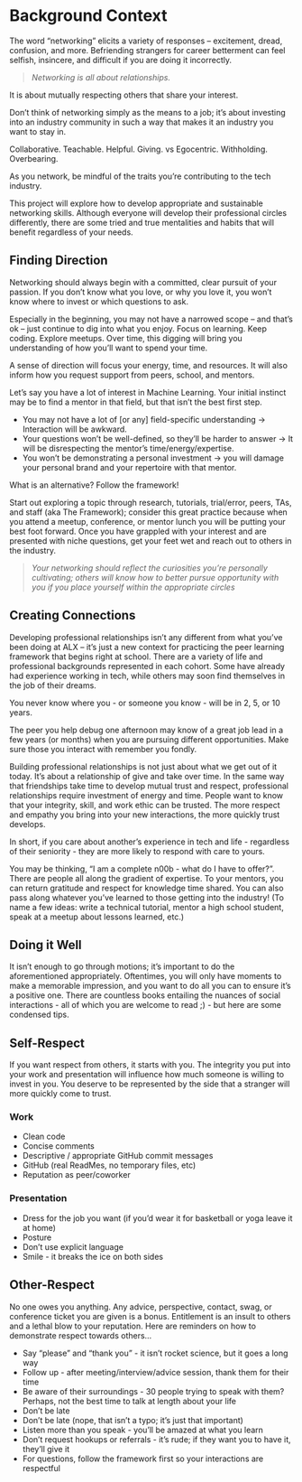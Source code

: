 # Background Context
The word “networking” elicits a variety of responses – excitement, dread, confusion, and more. Befriending strangers for career betterment can feel selfish, insincere, and difficult if you are doing it incorrectly.

> *Networking is all about relationships.*

It is about mutually respecting others that share your interest.

Don’t think of networking simply as the means to a job; it’s about investing into an industry community in such a way that makes it an industry you want to stay in.

Collaborative. Teachable. Helpful. Giving. vs Egocentric. Withholding. Overbearing.

As you network, be mindful of the traits you’re contributing to the tech industry.

This project will explore how to develop appropriate and sustainable networking skills. Although everyone will develop their professional circles differently, there are some tried and true mentalities and habits that will benefit regardless of your needs.

## Finding Direction
Networking should always begin with a committed, clear pursuit of your passion. If you don’t know what you love, or why you love it, you won’t know where to invest or which questions to ask.

Especially in the beginning, you may not have a narrowed scope – and that’s ok – just continue to dig into what you enjoy. Focus on learning. Keep coding. Explore meetups. Over time, this digging will bring you understanding of how you’ll want to spend your time.

A sense of direction will focus your energy, time, and resources. It will also inform how you request support from peers, school, and mentors.

Let’s say you have a lot of interest in Machine Learning. Your initial instinct may be to find a mentor in that field, but that isn’t the best first step.

- You may not have a lot of [or any] field-specific understanding → Interaction will be awkward.
- Your questions won’t be well-defined, so they’ll be harder to answer → It will be disrespecting the mentor’s time/energy/expertise.
- You won’t be demonstrating a personal investment → you will damage your personal brand and your repertoire with that mentor.

What is an alternative? Follow the framework!

Start out exploring a topic through research, tutorials, trial/error, peers, TAs, and staff (aka The Framework); consider this great practice because when you attend a meetup, conference, or mentor lunch you will be putting your best foot forward. Once you have grappled with your interest and are presented with niche questions, get your feet wet and reach out to others in the industry.

> *Your networking should reflect the curiosities you’re personally cultivating; others will know how to better pursue opportunity with you if you place yourself within the appropriate circles*

## Creating Connections
Developing professional relationships isn’t any different from what you’ve been doing at ALX – it’s just a new context for practicing the peer learning framework that begins right at school. There are a variety of life and professional backgrounds represented in each cohort. Some have already had experience working in tech, while others may soon find themselves in the job of their dreams.

You never know where you - or someone you know - will be in 2, 5, or 10 years.

The peer you help debug one afternoon may know of a great job lead in a few years (or months) when you are pursuing different opportunities. Make sure those you interact with remember you fondly.

Building professional relationships is not just about what we get out of it today. It’s about a relationship of give and take over time. In the same way that friendships take time to develop mutual trust and respect, professional relationships require investment of energy and time. People want to know that your integrity, skill, and work ethic can be trusted. The more respect and empathy you bring into your new interactions, the more quickly trust develops.

In short, if you care about another’s experience in tech and life - regardless of their seniority - they are more likely to respond with care to yours.

You may be thinking, “I am a complete n00b - what do I have to offer?”. There are people all along the gradient of expertise. To your mentors, you can return gratitude and respect for knowledge time shared. You can also pass along whatever you’ve learned to those getting into the industry! (To name a few ideas: write a technical tutorial, mentor a high school student, speak at a meetup about lessons learned, etc.)

## Doing it Well
It isn’t enough to go through motions; it’s important to do the aforementioned appropriately. Oftentimes, you will only have moments to make a memorable impression, and you want to do all you can to ensure it’s a positive one. There are countless books entailing the nuances of social interactions - all of which you are welcome to read ;) - but here are some condensed tips.

## Self-Respect
If you want respect from others, it starts with you. The integrity you put into your work and presentation will influence how much someone is willing to invest in you. You deserve to be represented by the side that a stranger will more quickly come to trust.

### Work
- Clean code
- Concise comments
- Descriptive / appropriate GitHub commit messages
- GitHub (real ReadMes, no temporary files, etc)
- Reputation as peer/coworker

### Presentation
- Dress for the job you want (if you’d wear it for basketball or yoga leave it at home)
- Posture
- Don’t use explicit language
- Smile - it breaks the ice on both sides

## Other-Respect
No one owes you anything. Any advice, perspective, contact, swag, or conference ticket you are given is a bonus. Entitlement is an insult to others and a lethal blow to your reputation. Here are reminders on how to demonstrate respect towards others…

- Say “please” and “thank you” - it isn’t rocket science, but it goes a long way
- Follow up - after meeting/interview/advice session, thank them for their time
- Be aware of their surroundings - 30 people trying to speak with them? Perhaps, not the best time to talk at length about your life
- Don’t be late
- Don’t be late (nope, that isn’t a typo; it’s just that important)
- Listen more than you speak - you’ll be amazed at what you learn
- Don’t request hookups or referrals - it’s rude; if they want you to have it, they’ll give it
- For questions, follow the framework first so your interactions are respectful
